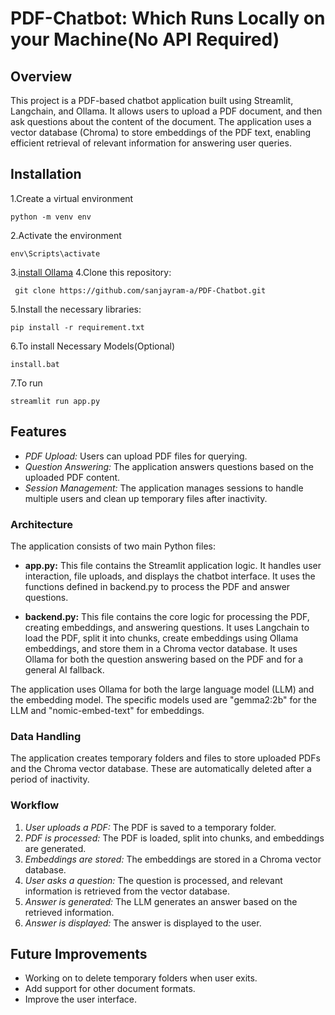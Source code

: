# **PDF-Chatbot: Which Runs Locally on your Machine(No API Required)**

## Overview

This project is a PDF-based chatbot application built using Streamlit, Langchain, and Ollama. It allows users to upload a PDF document, and then ask questions about the content of the document. The application uses a vector database (Chroma) to store embeddings of the PDF text, enabling efficient retrieval of relevant information for answering user queries.

## Installation

1.Create a virtual environment
```
python -m venv env
```
2.Activate the environment
```
env\Scripts\activate
```
3.[install Ollama](https://ollama.com/)
4.Clone this repository:
```
 git clone https://github.com/sanjayram-a/PDF-Chatbot.git
```
5.Install the necessary libraries:
```
pip install -r requirement.txt
```
6.To install Necessary Models(Optional)
 ``` 
 install.bat
 ```
7.To run
```
streamlit run app.py
```

## Features

* *PDF Upload:* Users can upload PDF files for querying.
* *Question Answering:*  The application answers questions based on the uploaded PDF content.
* *Session Management:*  The application manages sessions to handle multiple users and clean up temporary files after inactivity.



### Architecture

The application consists of two main Python files:

* **app.py:** This file contains the Streamlit application logic. It handles user interaction, file uploads, and displays the chatbot interface.  It uses the functions defined in backend.py to process the PDF and answer questions.

* **backend.py:** This file contains the core logic for processing the PDF, creating embeddings, and answering questions. It uses Langchain to load the PDF, split it into chunks, create embeddings using Ollama embeddings, and store them in a Chroma vector database.  It uses Ollama for both the question answering based on the PDF and for a general AI fallback.

The application uses Ollama for both the large language model (LLM) and the embedding model.  The specific models used are "gemma2:2b" for the LLM and "nomic-embed-text" for embeddings.

### Data Handling

The application creates temporary folders and files to store uploaded PDFs and the Chroma vector database. These are automatically deleted after a period of inactivity.

### Workflow

1. *User uploads a PDF:* The PDF is saved to a temporary folder.
2. *PDF is processed:* The PDF is loaded, split into chunks, and embeddings are generated.
3. *Embeddings are stored:* The embeddings are stored in a Chroma vector database.
4. *User asks a question:* The question is processed, and relevant information is retrieved from the vector database.
5. *Answer is generated:* The LLM generates an answer based on the retrieved information.
6. *Answer is displayed:* The answer is displayed to the user.


## Future Improvements

* Working on to delete temporary folders when user exits. 
* Add support for other document formats.
* Improve the user interface.
